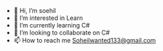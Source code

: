 - 👋 Hi, I’m soehil
- 👀 I’m interested in Learn
- 🌱 I’m currently learning C#
- 💞️ I’m looking to collaborate on C#
- 📫 How to reach me Soheilwanted133@gmail.com

<!---
s0he1l/s0he1l is a ✨ special ✨ repository because its `README.md` (this file) appears on your GitHub profile.
You can click the Preview link to take a look at your changes.
--->
